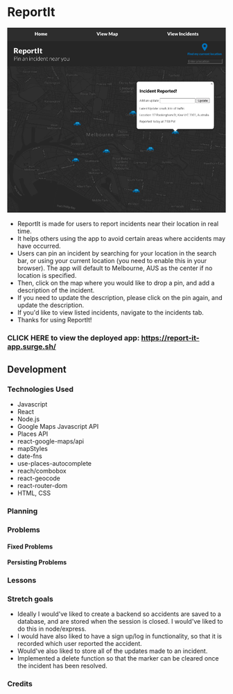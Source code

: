# ReportIt

![report it](/app-img.png)

- ReportIt is made for users to report incidents near their location in real time.
- It helps others using the app to avoid certain areas where accidents may have occurred.
- Users can pin an incident by searching for your location in the search bar, or using your current location (you need to enable this in your browser). The app will default to Melbourne, AUS as the center if no location is specified. 
- Then, click on the map where you would like to drop a pin, and add a description of the incident.
- If you need to update the description, please click on the pin again, and update the description.
- If you'd like to view listed incidents, navigate to the incidents tab. 
- Thanks for using ReportIt!

### CLICK HERE to view the deployed app: https://report-it-app.surge.sh/

## Development 

### Technologies Used 

- Javascript
- React 
- Node.js 
- Google Maps Javascript API 
- Places API 
- react-google-maps/api
- mapStyles
- date-fns
- use-places-autocomplete
- reach/combobox
- react-geocode
- react-router-dom
- HTML, CSS 

### Planning 

### Problems 

#### Fixed Problems 

#### Persisting Problems 

### Lessons 

### Stretch goals 

- Ideally I would've liked to create a backend so accidents are saved to a database, and are stored when the session is closed. I would've liked to do this in node/express. 
- I would have also liked to have a sign up/log in functionality, so that it is recorded which user reported the accident.
- Would've also liked to store all of the updates made to an incident. 
- Implemented a delete function so that the marker can be cleared once the incident has been resolved. 

### Credits